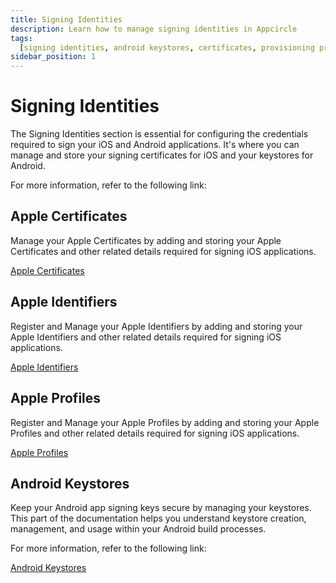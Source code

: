 ```yaml
---
title: Signing Identities
description: Learn how to manage signing identities in Appcircle
tags:
  [signing identities, android keystores, certificates, provisioning profiles]
sidebar_position: 1
---
```


# Signing Identities

The Signing Identities section is essential for configuring the credentials required to sign your iOS and Android applications. It's where you can manage and store your signing certificates for iOS and your keystores for Android.

For more information, refer to the following link:

## Apple Certificates

Manage your Apple Certificates by adding and storing your Apple Certificates and other related details required for signing iOS applications.

[Apple Certificates](/signing-identities/apple-certificates)

## Apple Identifiers

Register and Manage your Apple Identifiers by adding and storing your Apple Identifiers and other related details required for signing iOS applications.

[Apple Identifiers](/signing-identities/apple-identifiers)

## Apple Profiles

Register and Manage your Apple Profiles by adding and storing your Apple Profiles and other related details required for signing iOS applications.

[Apple Profiles](/signing-identities/apple-profiles)

## Android Keystores

Keep your Android app signing keys secure by managing your keystores. This part of the documentation helps you understand keystore creation, management, and usage within your Android build processes.

For more information, refer to the following link:

[Android Keystores](/signing-identities/android-keystores)
